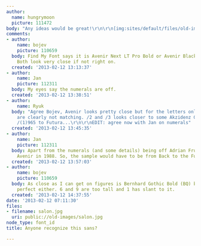 ```yaml
---
author:
  name: hungrymoon
  picture: 111472
body: "Any ideas would be great!\r\n\r\n[img:sites/default/files/old-images/salon_6405.jpg]"
comments:
- author:
    name: bojev
    picture: 110659
  body: Find My Font says it is Avenir Next LT Pro Bold or Avenir Black Bold (Adobe).
    Both look very close if not right on.
  created: '2013-02-12 13:13:37'
- author:
    name: Jan
    picture: 112311
  body: My eyes say the numerals are off.
  created: '2013-02-12 13:38:51'
- author:
    name: Ryuk
  body: "Agree Bojev, Avenir looks pretty close but for the letters only. Numerals
    are clearly not matching. /2 and /3 looks closer to some Akzidenz Grotesk and
    /(1)965 to Futura...\r\n\r\nEDIT: agree now with Jan on numerals"
  created: '2013-02-12 13:45:35'
- author:
    name: Jan
    picture: 112311
  body: Apart from the numerals (and some details) being off Adrian Frutiger designed
    Avenir in 1988. So, the sample would have to be from Back to the Future.
  created: '2013-02-12 13:57:03'
- author:
    name: bojev
    picture: 110659
  body: As close as I can get on figures is Bernhard Gothic Bold (BQ) but it is not
    perfect either. 6 and 9 are too tall and 1 has slant to it.
  created: '2013-02-12 14:37:55'
date: '2013-02-12 07:11:30'
files:
- filename: salon.jpg
  uri: public://old-images/salon.jpg
node_type: font_id
title: Anyone recognize this sans?

---
```

